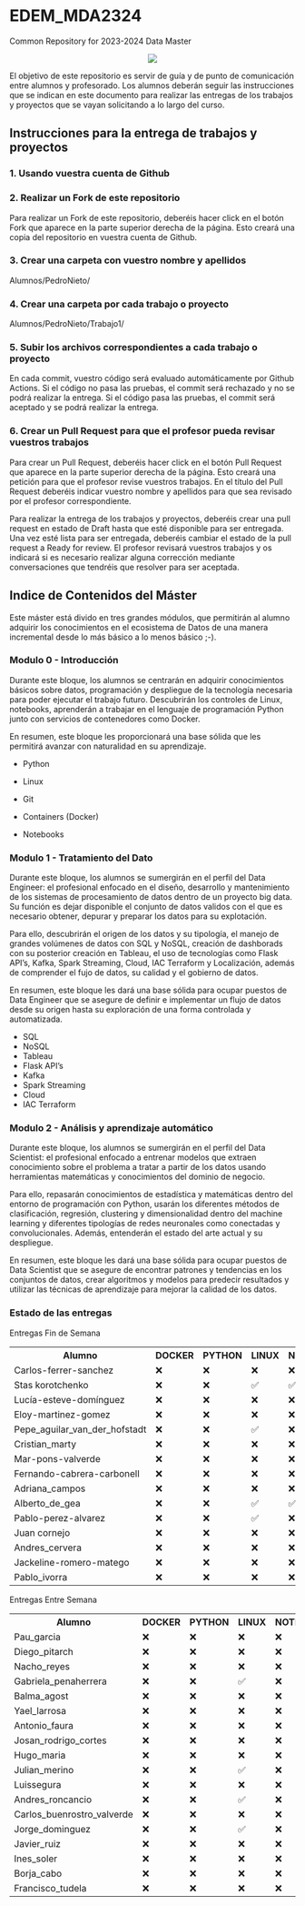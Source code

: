 # EDEM_MDA2324
Common Repository for 2023-2024 Data Master

<div align=center><img src="https://edem.eu/wp-content/uploads/2019/11/peces_edem.png" /></div>

El objetivo de este repositorio es servir de guía y de punto de comunicación entre alumnos y profesorado. Los alumnos deberán seguir las instrucciones que se indican en este documento para realizar las entregas de los trabajos y proyectos que se vayan solicitando a lo largo del curso.

## Instrucciones para la entrega de trabajos y proyectos

### 1. Usando vuestra cuenta de Github
### 2. Realizar un Fork de este repositorio

Para realizar un Fork de este repositorio, deberéis hacer click en el botón Fork que aparece en la parte superior derecha de la página. Esto creará una copia del repositorio en vuestra cuenta de Github.

### 3. Crear una carpeta con vuestro nombre y apellidos

Alumnos/PedroNieto/

### 4. Crear una carpeta por cada trabajo o proyecto

Alumnos/PedroNieto/Trabajo1/

### 5. Subir los archivos correspondientes a cada trabajo o proyecto

En cada commit, vuestro código será evaluado automáticamente por Github Actions. Si el código no pasa las pruebas, el commit será rechazado y no se podrá realizar la entrega. Si el código pasa las pruebas, el commit será aceptado y se podrá realizar la entrega.


### 6. Crear un Pull Request para que el profesor pueda revisar vuestros trabajos

Para crear un Pull Request, deberéis hacer click en el botón Pull Request que aparece en la parte superior derecha de la página. Esto creará una petición para que el profesor revise vuestros trabajos. En el título del Pull Request deberéis indicar vuestro nombre y apellidos para que sea revisado por el profesor correspondiente.

Para realizar la entrega de los trabajos y proyectos, deberéis crear una pull request en estado de Draft hasta que esté disponible para ser entregada. Una vez esté lista para ser entregada, deberéis cambiar el estado de la pull request a Ready for review. El profesor revisará vuestros trabajos y os indicará si es necesario realizar alguna corrección mediante conversaciones que tendréis que resolver para ser aceptada.

## Indice de Contenidos del Máster

Este máster está divido en tres grandes módulos, que permitirán al alumno adquirir los conocimientos en el ecosistema de Datos de una manera incremental desde lo más básico a lo menos básico ;-).

### Modulo 0 - Introducción 
Durante este bloque, los alumnos se centrarán en adquirir conocimientos básicos sobre datos, programación y despliegue de la tecnología necesaria para poder ejecutar el trabajo futuro. Descubrirán los controles de Linux, notebooks, aprenderán a trabajar en el lenguaje de programación Python junto con servicios de contenedores como Docker.

En resumen, este bloque les proporcionará una base sólida que les permitirá avanzar con naturalidad en su aprendizaje.

- Python

- Linux

- Git

- Containers (Docker)

- Notebooks

### Modulo 1 - Tratamiento del Dato
Durante este bloque, los alumnos se sumergirán en el perfil del Data Engineer: el profesional enfocado en el diseño, desarrollo y mantenimiento de los sistemas de procesamiento de datos dentro de un proyecto big data. Su función es dejar disponible el conjunto de datos validos con el que es necesario obtener, depurar y preparar los datos para su explotación.

Para ello, descubrirán el origen de los datos y su tipología, el manejo de grandes volúmenes de datos con SQL y NoSQL, creación de dashborads con su posterior creación en Tableau, el uso de tecnologías como Flask API’s, Kafka, Spark Streaming, Cloud, IAC Terraform y Localización, además de comprender el fujo de datos, su calidad y el gobierno de datos.

En resumen, este bloque les dará una base sólida para ocupar puestos de Data Engineer que se asegure de definir e implementar un flujo de datos desde su origen hasta su exploración de una forma controlada y automatizada.

- SQL
- NoSQL
- Tableau
- Flask API’s
- Kafka
- Spark Streaming
- Cloud
- IAC Terraform


### Modulo 2 - Análisis y aprendizaje automático

Durante este bloque, los alumnos se sumergirán en el perfil del Data Scientist: el profesional enfocado a entrenar modelos que extraen conocimiento sobre el problema a tratar a partir de los datos usando herramientas matemáticas y conocimientos del dominio de negocio.

Para ello, repasarán conocimientos de estadística y matemáticas dentro del entorno de programación con Python, usarán los diferentes métodos de clasificación, regresión, clustering y dimensionalidad dentro del machine learning y diferentes tipologías de redes neuronales como conectadas y convolucionales. Además, entenderán el estado del arte actual y su despliegue.

En resumen, este bloque les dará una base sólida para ocupar puestos de Data Scientist que se asegure de encontrar patrones y tendencias en los conjuntos de datos, crear algoritmos y modelos para predecir resultados y utilizar las técnicas de aprendizaje para mejorar la calidad de los datos.

### Estado de las entregas
Entregas Fin de Semana
<table><tr><th>Alumno</th><th>DOCKER</th><th>PYTHON</th><th>LINUX</th><th>NOTEBOOKS</th><th>AHORCADO</th></tr><tr><td>Carlos-ferrer-sanchez</td><td>❌</td><td>❌</td><td>❌</td><td>❌</td><td>❌</td></tr><tr><td>Stas korotchenko</td><td>❌</td><td>❌</td><td>✅</td><td>✅</td><td>❌</td></tr><tr><td>Lucía-esteve-domínguez</td><td>❌</td><td>❌</td><td>❌</td><td>❌</td><td>❌</td></tr><tr><td>Eloy-martinez-gomez</td><td>❌</td><td>❌</td><td>❌</td><td>❌</td><td>❌</td></tr><tr><td>Pepe_aguilar_van_der_hofstadt</td><td>❌</td><td>❌</td><td>✅</td><td>❌</td><td>❌</td></tr><tr><td>Cristian_marty</td><td>❌</td><td>❌</td><td>❌</td><td>❌</td><td>❌</td></tr><tr><td>Mar-pons-valverde</td><td>❌</td><td>❌</td><td>❌</td><td>❌</td><td>❌</td></tr><tr><td>Fernando-cabrera-carbonell</td><td>❌</td><td>❌</td><td>❌</td><td>❌</td><td>❌</td></tr><tr><td>Adriana_campos</td><td>❌</td><td>❌</td><td>❌</td><td>❌</td><td>❌</td></tr><tr><td>Alberto_de_gea</td><td>❌</td><td>❌</td><td>✅</td><td>✅</td><td>❌</td></tr><tr><td>Pablo-perez-alvarez</td><td>❌</td><td>❌</td><td>✅</td><td>❌</td><td>❌</td></tr><tr><td>Juan cornejo</td><td>❌</td><td>❌</td><td>❌</td><td>❌</td><td>❌</td></tr><tr><td>Andres_cervera</td><td>❌</td><td>❌</td><td>❌</td><td>❌</td><td>❌</td></tr><tr><td>Jackeline-romero-matego</td><td>❌</td><td>❌</td><td>❌</td><td>❌</td><td>❌</td></tr><tr><td>Pablo_ivorra</td><td>❌</td><td>❌</td><td>❌</td><td>❌</td><td>❌</td></tr></table>

Entregas Entre Semana
<table><tr><th>Alumno</th><th>DOCKER</th><th>PYTHON</th><th>LINUX</th><th>NOTEBOOKS</th><th>AHORCADO</th></tr><tr><td>Pau_garcia</td><td>❌</td><td>❌</td><td>❌</td><td>❌</td><td>❌</td></tr><tr><td>Diego_pitarch</td><td>❌</td><td>❌</td><td>❌</td><td>❌</td><td>❌</td></tr><tr><td>Nacho_reyes</td><td>❌</td><td>❌</td><td>❌</td><td>❌</td><td>❌</td></tr><tr><td>Gabriela_penaherrera</td><td>❌</td><td>❌</td><td>✅</td><td>❌</td><td>❌</td></tr><tr><td>Balma_agost</td><td>❌</td><td>❌</td><td>❌</td><td>❌</td><td>❌</td></tr><tr><td>Yael_larrosa</td><td>❌</td><td>❌</td><td>❌</td><td>❌</td><td>❌</td></tr><tr><td>Antonio_faura</td><td>❌</td><td>❌</td><td>❌</td><td>❌</td><td>❌</td></tr><tr><td>Josan_rodrigo_cortes</td><td>❌</td><td>❌</td><td>❌</td><td>❌</td><td>❌</td></tr><tr><td>Hugo_maria</td><td>❌</td><td>❌</td><td>❌</td><td>❌</td><td>❌</td></tr><tr><td>Julian_merino</td><td>❌</td><td>❌</td><td>✅</td><td>❌</td><td>❌</td></tr><tr><td>Luissegura</td><td>❌</td><td>❌</td><td>❌</td><td>❌</td><td>❌</td></tr><tr><td>Andres_roncancio</td><td>❌</td><td>❌</td><td>✅</td><td>❌</td><td>❌</td></tr><tr><td>Carlos_buenrostro_valverde</td><td>❌</td><td>❌</td><td>❌</td><td>❌</td><td>❌</td></tr><tr><td>Jorge_dominguez</td><td>❌</td><td>❌</td><td>✅</td><td>❌</td><td>❌</td></tr><tr><td>Javier_ruiz</td><td>❌</td><td>❌</td><td>❌</td><td>❌</td><td>❌</td></tr><tr><td>Ines_soler</td><td>❌</td><td>❌</td><td>❌</td><td>❌</td><td>❌</td></tr><tr><td>Borja_cabo</td><td>❌</td><td>❌</td><td>❌</td><td>❌</td><td>❌</td></tr><tr><td>Francisco_tudela</td><td>❌</td><td>❌</td><td>❌</td><td>❌</td><td>❌</td></tr></table>
